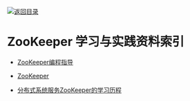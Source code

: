 [![返回目录](https://parg.co/UGo)](https://parg.co/b4z) 



# ZooKeeper 学习与实践资料索引



- [ZooKeeper编程指导](http://ifeve.com/zookeeperprogrammers/)


- [ZooKeeper](https://zookeeper.apache.org/doc/current/)




- [分布式系统服务ZooKeeper的学习历程](https://github.com/llohellohe/zookeeper)




